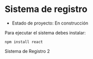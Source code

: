 <h1>Sistema de registro</h1>

- Estado de proyecto: En construcción

Para ejecutar el sistema debes instalar:

```npm install react```

Sistema de Registro 2

